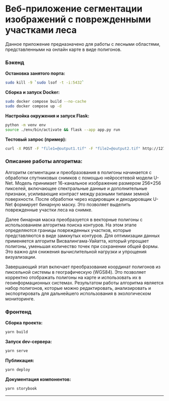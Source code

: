 # Веб-приложение сегментации изображений с поврежденными участками леса

Данное приложение предназначено для работы с лесными областями, представленными на онлайн карте в виде полигонов.

### Бэкенд

**Остановка занятого порта:**
```bash
sudo kill -9 `sudo lsof -t -i:5432`
```

**Сборка и запуск Docker:**
```bash
sudo docker compose build --no-cache
sudo docker compose up -d
```

**Настройка окружения и запуск Flask:**
```bash
python -m venv env
source ./env/bin/activate && flask --app app.py run
```

**Тестовый запрос (пример):**
```bash
curl -X POST -F "file1=@output1.tif" -F "file2=@output2.tif" http://127.0.0.1:5000/get_polygons/
```
### Описание работы алгоритма:  
Алгоритм сегментации и преобразования в полигоны начинается с обработки спутниковых снимков с помощью нейросетевой модели U-Net. Модель принимает 16-канальное изображение размером 256×256 пикселей, включающее спектральные данные и дополнительные признаки, усиливающие контраст между разными типами земной поверхности. После обработки через кодировщик и декодировщик U-Net формирует  бинарную маску. Это позволяет выделить поврежденные участки леса на снимке.  

Далее бинарная маска преобразуется в векторные полигоны с использованием алгоритма поиска контуров. На этом этапе определяются границы поврежденных участков, которые представляются в виде замкнутых контуров. Для оптимизации данных применяется алгоритм Висвалингама-Уайатта, который упрощает полигоны, уменьшая количество точек при сохранении общей формы. Это важно для снижения вычислительной нагрузки и упрощения визуализации.  

Завершающий этап включает преобразование координат полигонов из пиксельной системы в географическую (WGS84). Это позволяет корректно отображать полигоны на карте и использовать их в геоинформационных системах. Результатом работы алгоритма является набор полигонов, которые можно редактировать, анализировать и экспортировать для дальнейшего использования в экологическом мониторинге.  


### Фронтенд

**Сборка проекта:**
```bash
yarn build
```

**Запуск dev-сервера:**
```bash
yarn serve
```

**Публикация:**
```bash
yarn deploy
```

**Документация компонентов:**
```bash
yarn storybook
```

---

